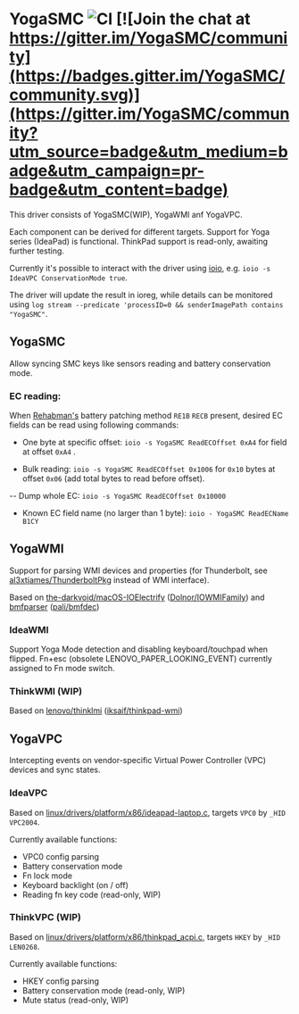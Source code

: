 # YogaSMC ![CI](https://github.com/zhen-zen/YogaSMC/workflows/CI/badge.svg) [![Join the chat at https://gitter.im/YogaSMC/community](https://badges.gitter.im/YogaSMC/community.svg)](https://gitter.im/YogaSMC/community?utm_source=badge&utm_medium=badge&utm_campaign=pr-badge&utm_content=badge)

This driver consists of YogaSMC(WIP), YogaWMI anf YogaVPC.

Each component can be derived for different targets. Support for Yoga series (IdeaPad) is functional. ThinkPad support is read-only, awaiting further testing.

Currently it's possible to interact with the driver using [ioio](https://github.com/RehabMan/OS-X-ioio), e.g. `ioio -s IdeaVPC ConservationMode true`.

The driver will update the result in ioreg, while details can be monitored using `log stream --predicate 'processID=0 && senderImagePath contains "YogaSMC"`. 

## YogaSMC
Allow syncing SMC keys like sensors reading and battery conservation mode.

### EC reading:
When [Rehabman's](https://www.tonymacx86.com/threads/guide-how-to-patch-dsdt-for-working-battery-status.116102/) battery patching method `RE1B` `RECB` present, desired EC fields can be read using following commands:

- One byte at specific offset: `ioio -s YogaSMC ReadECOffset 0xA4` for field at offset `0xA4` .

- Bulk reading: `ioio -s YogaSMC ReadECOffset 0x1006` for `0x10` bytes at offset `0x06` (add total bytes to read before offset).

-- Dump whole EC: `ioio -s YogaSMC ReadECOffset 0x10000` 

- Known EC field name (no larger than 1 byte): `ioio - YogaSMC ReadECName B1CY` 

## YogaWMI
Support for parsing WMI devices and properties (for Thunderbolt, see [al3xtjames/ThunderboltPkg](https://github.com/al3xtjames/ThunderboltPkg) instead of WMI interface).

Based on [the-darkvoid/macOS-IOElectrify](https://github.com/the-darkvoid/macOS-IOElectrify/) ([Dolnor/IOWMIFamily](https://github.com/Dolnor/IOWMIFamily/)) and [bmfparser](https://github.com/zhen-zen/bmfparser) ([pali/bmfdec](https://github.com/pali/bmfdec))

### IdeaWMI
Support Yoga Mode detection and disabling keyboard/touchpad when flipped.
Fn+esc (obsolete LENOVO_PAPER_LOOKING_EVENT) currently assigned to Fn mode switch.

### ThinkWMI (WIP)
Based on [lenovo/thinklmi](https://github.com/lenovo/thinklmi) ([iksaif/thinkpad-wmi](https://github.com/iksaif/thinkpad-wmi))

## YogaVPC
Intercepting events on vendor-specific Virtual Power Controller (VPC) devices and sync states.

### IdeaVPC
Based on [linux/drivers/platform/x86/ideapad-laptop.c](https://github.com/torvalds/linux/blob/master/drivers/platform/x86/ideapad-laptop.c), targets `VPC0` by `_HID` `VPC2004`.

Currently available functions:
- VPC0 config parsing
- Battery conservation mode
- Fn lock mode
- Keyboard backlight (on / off)
- Reading fn key code (read-only, WIP)

### ThinkVPC (WIP)
Based on [linux/drivers/platform/x86/thinkpad_acpi.c](https://github.com/torvalds/linux/blob/master/drivers/platform/x86/thinkpad_acpi.c), targets `HKEY` by `_HID` `LEN0268`.

Currently available functions:
- HKEY config parsing
- Battery conservation mode (read-only, WIP)
- Mute status (read-only, WIP)
